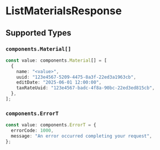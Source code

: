 # ListMaterialsResponse


## Supported Types

### `components.Material[]`

```typescript
const value: components.Material[] = [
  {
    name: "<value>",
    uuid: "123e4567-5209-4475-8a3f-22ed3a1963cb",
    editDate: "2025-06-01 12:00:00",
    taxRateUuid: "123e4567-badc-4f8a-90bc-22ed3ed815cb",
  },
];
```

### `components.ErrorT`

```typescript
const value: components.ErrorT = {
  errorCode: 1000,
  message: "An error occurred completing your request",
};
```

